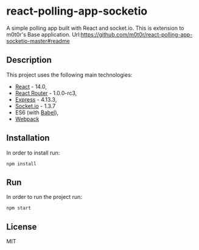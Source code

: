 # react-polling-app-socketio
A simple polling app built with React and socket.io. This is extension to m0t0r's Base application.
Url:https://github.com/m0t0r/react-polling-app-socketio-master#readme

## Description

This project uses the following main technologies:
* [React](https://facebook.github.io/react/) - 14.0,
* [React Router](https://github.com/rackt/react-router) - 1.0.0-rc3,
* [Express](http://expressjs.com/) - 4.13.3,
* [Socket.io](http://socket.io/) - 1.3.7
* ES6 (with [Babel](https://babeljs.io/)),
* [Webpack](https://webpack.github.io/)

## Installation

In order to install run:

`npm install`

## Run

In order to run the project run:

`npm start`

## License
MIT